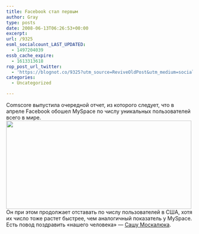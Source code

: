 ```yaml
---
title: Facebook стал первым
author: Gray
type: posts
date: 2008-06-13T06:26:53+00:00
excerpt:
url: /9325
esml_socialcount_LAST_UPDATED:
  - 1497204039
essb_cache_expire:
  - 1613313618
rop_post_url_twitter:
  - 'https://blognot.co/9325?utm_source=ReviveOldPost&utm_medium=social&utm_campaign=ReviveOldPost'
categories:
  - Uncategorized

---
```








Comscore выпустила очередной отчет, из которого следует, что в апреле Facebook обошел MySpace по числу уникальных пользователей всего в мире.  
<img src="https://i1.wp.com/img-fotki.yandex.ru/get/53/gray7400.4c/0_12616_eb9fc7e4_L.jpg?resize=500%2C239" width="500" height="239" title="" alt="" border="0" data-recalc-dims="1" />  
Он при этом продолжает отставать по числу пользователей в США, хотя их число тоже растет быстрее, чем аналогичный показатель у MySpace.  
Есть повод поздравить &#171;нашего человека&#187; &#8212; <a href="http://moskalyuk.name/" target="_blank">Сашу Москалюка</a>.